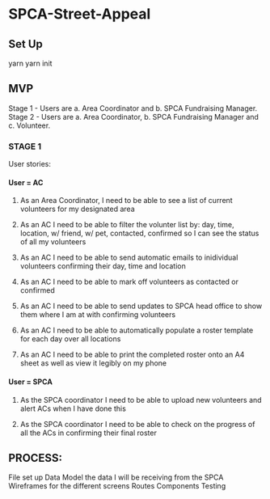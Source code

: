 # SPCA-Street-Appeal

## Set Up
yarn
yarn init


## MVP

Stage 1 - Users are a. Area Coordinator and b. SPCA Fundraising Manager.
Stage 2 - Users are a. Area Coordinator, b. SPCA Fundraising Manager and c. Volunteer.


### STAGE 1

User stories:

#### User = AC

1. As an Area Coordinator, I need to be able to see a list of current volunteers for my designated area

2. As an AC I need to be able to filter the volunter list by: day, time, location, w/ friend, w/ pet, contacted, confirmed so I can see the status of all my volunteers

3. As an AC I need to be able to send automatic emails to inidividual volunteers confirming their day, time and location

4. As an AC I need to be able to mark off volunteers as contacted or confirmed

5. As an AC I need to be able to send updates to SPCA head office to show them where I am at with confirming volunteers 

6. As an AC I need to be able to automatically populate a roster template for each day over all locations

7. As an AC I need to be able to print the completed roster onto an A4 sheet as well as view it legibly on my phone

#### User = SPCA

1. As the SPCA coordinator I need to be able to upload new volunteers and alert ACs when I have done this

2. As the SPCA coordinator I need to be able to check on the progress of all the ACs in confirming their final roster


## PROCESS:

File set up
Data Model the data I will be receiving from the SPCA
Wireframes for the different screens
Routes
Components
Testing


